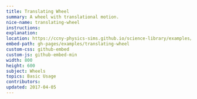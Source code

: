 ```yaml
---
title: Translating Wheel
summary: A wheel with translational motion.
nice-name: translating-wheel
instructions: 
explanation:
location: https://ccny-physics-sims.github.io/science-library/examples/translating-wheel/
embed-path: gh-pages/examples/translating-wheel
custom-css: github-embed
custom-js: github-embed-min
width: 800
height: 600
subject: Wheels
topics: Basic Usage
contributors:
updated: 2017-04-05
---
```

